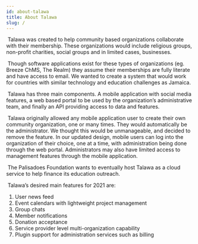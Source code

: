 ```yaml
---
id: about-talawa
title: About Talawa
slug: /
---
```

​
Talawa was created to help community based organizations collaborate with their membership. These organizations would include religious groups, non-profit charities, social groups and in limited cases, businesses.

​
Though software applications exist for these types of organizations (eg. Breeze ChMS, The Realm) they assume their memberships are fully literate and have access to email. We wanted to create a system that would work for countries with similar technology and education challenges as Jamaica.

​
Talawa has three main components. A mobile application with social media features, a web based portal to be used by the organization’s administrative team, and finally an API providing access to data and features.

​
Talawa originally allowed any mobile application user to create their own community organization, one or many times. They would automatically be the administrator. We thought this would be unmanageable, and decided to remove the feature. In our updated design, mobile users can log into the organization of their choice, one at a time, with administration being done through the web portal. Administrators may also have limited access to management features through the mobile application.

​
The Palisadoes Foundation wants to eventually host Talawa as a cloud service to help finance its education outreach.

​
Talawa’s desired main features for 2021 are:
​
1. User news feed
1. Event calendars with lightweight project management
1. Group chats
1. Member notifications
1. Donation acceptance
1. Service provider level multi-organization capability
1. Plugin support for administration services such as billing